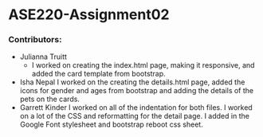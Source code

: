 # ASE220-Assignment02

### Contributors:
- Julianna Truitt 
    - I worked on creating the index.html page, making it responsive, and added the card template from bootstrap.
- Isha Nepal
    I worked on the creating the details.html page, added the icons for gender and ages from bootstrap and adding the details of the pets on the cards.
- Garrett Kinder
    I worked on all of the indentation for both files. I worked on a lot of the CSS and reformatting for the detail page. I added in the Google Font stylesheet and bootstrap reboot css sheet.